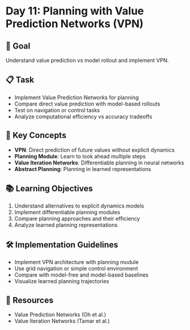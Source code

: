 # Day 11: Planning with Value Prediction Networks (VPN)

## 🎯 Goal
Understand value prediction vs model rollout and implement VPN.

## 📋 Task
- Implement Value Prediction Networks for planning
- Compare direct value prediction with model-based rollouts
- Test on navigation or control tasks
- Analyze computational efficiency vs accuracy tradeoffs

## 🔑 Key Concepts
- **VPN**: Direct prediction of future values without explicit dynamics
- **Planning Module**: Learn to look ahead multiple steps
- **Value Iteration Networks**: Differentiable planning in neural networks
- **Abstract Planning**: Planning in learned representations

## 📚 Learning Objectives
1. Understand alternatives to explicit dynamics models
2. Implement differentiable planning modules
3. Compare planning approaches and their efficiency
4. Analyze learned planning representations

## 🛠️ Implementation Guidelines
- Implement VPN architecture with planning module
- Use grid navigation or simple control environment
- Compare with model-free and model-based baselines
- Visualize learned planning trajectories

## 📖 Resources
- Value Prediction Networks (Oh et al.)
- Value Iteration Networks (Tamar et al.) 